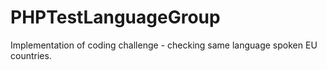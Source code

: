 # PHPTestLanguageGroup
Implementation of coding challenge - checking same language spoken EU countries.
